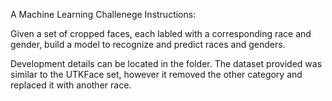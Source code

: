 A Machine Learning Challenege Instructions:

Given a set of cropped faces, each labled with a corresponding race and gender, build a model to recognize and predict races and genders.

Development details can be located in the folder. The dataset provided was similar to the UTKFace set, however it removed the other category and replaced it with another race. 
